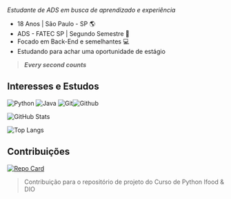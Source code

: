 *Estudante de ADS em busca de aprendizado e experiência*

- 18 Anos | São Paulo - SP 🌎
- ADS - FATEC SP | Segundo Semestre 🏫
- Focado em Back-End e semelhantes 💻
- Estudando para achar uma oportunidade de estágio

> ***Every second counts***

## Interesses e Estudos

 ![Python](https://img.shields.io/badge/Python-069?style=for-the-badge&logo=python) ![Java](https://img.shields.io/badge/Java-820?style=for-the-badge&logo=java) ![Git](https://img.shields.io/badge/Git-521?style=for-the-badge&logo=git)![Github](https://img.shields.io/badge/Github-000?style=for-the-badge&logo=github)


![GitHub Stats](https://github-readme-stats.vercel.app/api?username=little-junior&theme=transparent&bg_color=004&border_color=30A3DC&show_icons=true&icon_color=30A3DC&title_color=E923D5F&text_color=FFF)

![Top Langs](https://github-readme-stats-git-masterrstaa-rickstaa.vercel.app/api/top-langs/?username=little-junior&layout=compact&bg_color=004&border_color=30A3DC&title_color=E923D5F&text_color=FFF)

## Contribuições

[![Repo Card](https://github-readme-stats.vercel.app/api/pin/?username=little-junior&repo=dio-lab-open-source&bg_color=004&border_color=30A3DC&show_icons=true&icon_color=30A3DC&title_color=E923D5F&text_color=FFF)](https://github.com/little-junior/dio-lab-open-source)

> Contribuição para o repositório de projeto do Curso de Python Ifood & DIO
